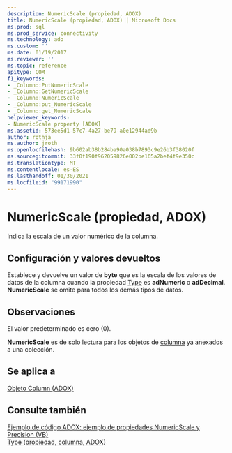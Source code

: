 ```yaml
---
description: NumericScale (propiedad, ADOX)
title: NumericScale (propiedad, ADOX) | Microsoft Docs
ms.prod: sql
ms.prod_service: connectivity
ms.technology: ado
ms.custom: ''
ms.date: 01/19/2017
ms.reviewer: ''
ms.topic: reference
apitype: COM
f1_keywords:
- _Column::PutNumericScale
- _Column::GetNumericScale
- _Column::NumericScale
- _Column::put_NumericScale
- _Column::get_NumericScale
helpviewer_keywords:
- NumericScale property [ADOX]
ms.assetid: 573ee5d1-57c7-4a27-be79-a0e12944ad9b
author: rothja
ms.author: jroth
ms.openlocfilehash: 9b602ab38b284ba90a038b7893c9e26b3f38020f
ms.sourcegitcommit: 33f0f190f962059826e002be165a2bef4f9e350c
ms.translationtype: MT
ms.contentlocale: es-ES
ms.lasthandoff: 01/30/2021
ms.locfileid: "99171990"
---
```

# <a name="numericscale-property-adox"></a>NumericScale (propiedad, ADOX)
Indica la escala de un valor numérico de la columna.  
  
## <a name="settings-and-return-values"></a>Configuración y valores devueltos  
 Establece y devuelve un valor de **byte** que es la escala de los valores de datos de la columna cuando la propiedad [Type](./type-property-column-adox.md) es **adNumeric** o **adDecimal**. **NumericScale** se omite para todos los demás tipos de datos.  
  
## <a name="remarks"></a>Observaciones  
 El valor predeterminado es cero (0).  
  
 **NumericScale** es de solo lectura para los objetos de [columna](./column-object-adox.md) ya anexados a una colección.  
  
## <a name="applies-to"></a>Se aplica a  
 [Objeto Column (ADOX)](./column-object-adox.md)  
  
## <a name="see-also"></a>Consulte también  
 [Ejemplo de código ADOX: ejemplo de propiedades NumericScale y Precision (VB)](./adox-code-example-numericscale-and-precision-properties-example-vb.md)   
 [Type (propiedad, columna, ADOX)](./type-property-column-adox.md)